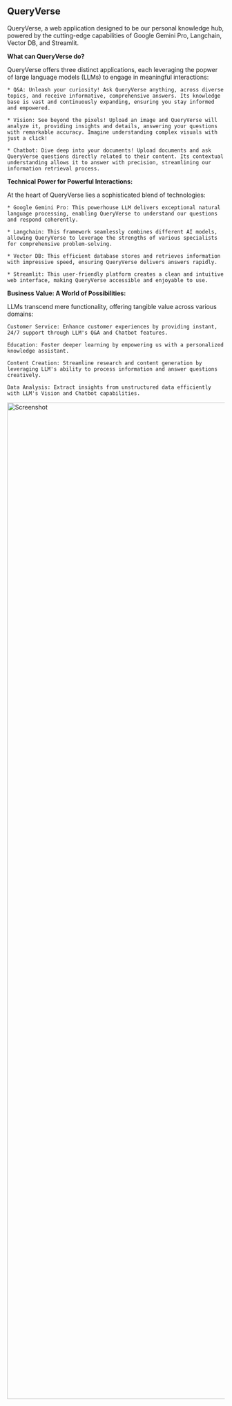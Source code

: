 ## QueryVerse
QueryVerse, a web application designed to be our personal knowledge hub, powered by the cutting-edge capabilities of Google Gemini Pro, Langchain, Vector DB, and Streamlit.

**What can QueryVerse do?**

QueryVerse offers three distinct applications, each leveraging the popwer of large language models (LLMs) to engage in meaningful interactions:

    * Q&A: Unleash your curiosity! Ask QueryVerse anything, across diverse topics, and receive informative, comprehensive answers. Its knowledge base is vast and continuously expanding, ensuring you stay informed and empowered.
    
    * Vision: See beyond the pixels! Upload an image and QueryVerse will analyze it, providing insights and details, answering your questions with remarkable accuracy. Imagine understanding complex visuals with just a click!
    
    * Chatbot: Dive deep into your documents! Upload documents and ask QueryVerse questions directly related to their content. Its contextual understanding allows it to answer with precision, streamlining our information retrieval process.

**Technical Power for Powerful Interactions:**

At the heart of QueryVerse lies a sophisticated blend of technologies:

    * Google Gemini Pro: This powerhouse LLM delivers exceptional natural language processing, enabling QueryVerse to understand our questions and respond coherently.
    
    * Langchain: This framework seamlessly combines different AI models, allowing QueryVerse to leverage the strengths of various specialists for comprehensive problem-solving.
    
    * Vector DB: This efficient database stores and retrieves information with impressive speed, ensuring QueryVerse delivers answers rapidly.
    
    * Streamlit: This user-friendly platform creates a clean and intuitive web interface, making QueryVerse accessible and enjoyable to use.

**Business Value: A World of Possibilities:**

LLMs transcend mere functionality, offering tangible value across various domains:

    Customer Service: Enhance customer experiences by providing instant, 24/7 support through LLM's Q&A and Chatbot features.
    
    Education: Foster deeper learning by empowering us with a personalized knowledge assistant.
    
    Content Creation: Streamline research and content generation by leveraging LLM's ability to process information and answer questions creatively.
    
    Data Analysis: Extract insights from unstructured data efficiently with LLM's Vision and Chatbot capabilities.


<img width="2301" alt="Screenshot" src="https://github.com/RATHOD-SHUBHAM/GenAI-2/assets/58945964/a90dfcb7-b6f6-414b-900b-f4d5ad117ad2">
